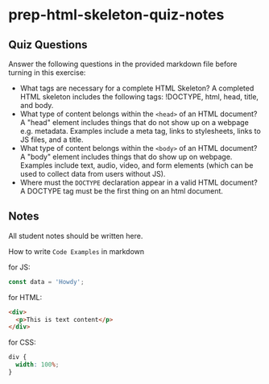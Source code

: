 # prep-html-skeleton-quiz-notes

## Quiz Questions

Answer the following questions in the provided markdown file before turning in this exercise:

- What tags are necessary for a complete HTML Skeleton?
  A completed HTML skeleton includes the following tags: !DOCTYPE, html, head, title, and body.
- What type of content belongs within the `<head>` of an HTML document?
  A "head" element includes things that do not show up on a webpage e.g. metadata. Examples include a meta tag, links to stylesheets, links to JS files, and a title.
- What type of content belongs within the `<body>` of an HTML document?
  A "body" element includes things that do show up on webpage. Examples include text, audio, video, and form elements (which can be used to collect data from users without JS).
- Where must the `DOCTYPE` declaration appear in a valid HTML document?
  A DOCTYPE tag must be the first thing on an html document.

## Notes

All student notes should be written here.

How to write `Code Examples` in markdown

for JS:

```javascript
const data = 'Howdy';
```

for HTML:

```html
<div>
  <p>This is text content</p>
</div>
```

for CSS:

```css
div {
  width: 100%;
}
```
